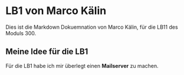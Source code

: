 # LB1 von Marco Kälin
Dies ist die Markdown Dokuemnation von Marco Kälin, für die LB11 des Moduls 300.

## Meine Idee für die LB1
Für die LB1 habe ich mir überlegt einen **Mailserver** zu machen.
